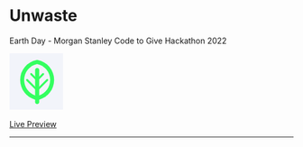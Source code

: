 # Unwaste
 Earth Day - Morgan Stanley Code to Give Hackathon 2022
 
 ![](images/leaf.png)
 
 [Live Preview](https://oaxp.github.io/Unwaste/)
<hr>
